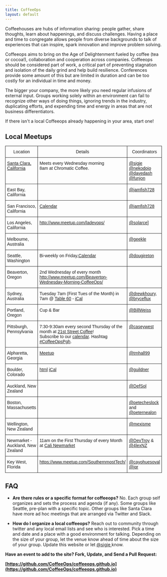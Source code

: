 ```yaml
---
title: CoffeeOps
layout: default
---
```


<p>  
  Coffeehouses are hubs of information sharing: people gather, share thoughts, learn about happenings, and discuss challenges. Having a place and time to congregate allows people from diverse backgrounds to talk of experiences that can inspire, spark innovation and improve problem solving. 
</p>


<p>
Coffeeops aims to bring on the Age of Delightenment fueled by coffee (tea or cocoa!), collaboration and cooperation across companies. Coffeeops should be considered part of work, a critical part of preventing stagnation and isolation of the daily grind and help build resilience. Conferences provide some amount of this but are limited in duration and can be too costly for an individual in time and money. </p>


<p> The bigger your company, the more likely you need regular infusions of external input. Groups working solely within an environment can fail to recognize other ways of doing things, ignoring trends in the industry, duplicating efforts, and expending time and energy in areas that are not business differentiators.</p>


<p>If there isn't a local Coffeeops already happening in your area, start one! 
</p> 


<h2>Local Meetups</h2>

<style type="text/css">
.tg  {border-collapse:collapse;border-spacing:0;}
.tg td{font-family:Arial, sans-serif;font-size:14px;padding:10px 5px;border-style:solid;border-width:1px;overflow:hidden;word-break:normal;}
.tg th{font-family:Arial, sans-serif;font-size:14px;font-weight:normal;padding:10px 5px;border-style:solid;border-width:1px;overflow:hidden;word-break:normal;}
.tg .tg-yw4l{vertical-align:top}
</style>
<table class="tg">
  <tr>
    <th class="tg-yw4l">Location</th>
    <th class="tg-yw4l">Details</th>
    <th class="tg-yw4l">Coordinators</th>
  </tr>
  <tr>
    <td class="tg-yw4l"><a href="https://www.google.com/maps/place/Chromatic+Coffee/@37.3239825,-121.9966974,17z">Santa Clara, California</a></td>
    <td class="tg-yw4l">Meets every Wednesday morning<br>8am at Chromatic Coffee.</td>
    <td class="tg-yw4l"><a href="https://twitter.com/sigje">@sigje</a><br><A href="https://twitter.com/nekodojo">@nekodojo</a><br><a href="https://twitter.com/davedash">@davedash</a><br><a href="https://twitter.com/funjon">@funjon</a></td>
  </tr>
  <tr>
    <td class="tg-yw4l">East Bay, California</td>
    <td class="tg-yw4l"></td>
    <td class="tg-yw4l"><a href="https://twitter.com/jamfish728">@jamfish728</a></td>
  </tr>
  <tr>
    <td class="tg-yw4l">San Francisco, California</td>
    <td class="tg-yw4l"><a href="https://t.co/3G6CpHF82k">Calendar</a></td>
    <td class="tg-yw4l"><a href="https://twitter.com/jamfish728">@jamfish728</a></td>
  </tr>
  <tr>
    <td class="tg-yw4l">Los Angeles, California</td>
    <td class="tg-yw4l"><a href="http://www.meetup.com/ladevops/">http://www.meetup.com/ladevops/</a></td>
    <td class="tg-yw4l"><a href="https://twitter.com/solarce">@solarce</a>]</td>
  </tr>
  <tr>
    <td class="tg-yw4l">Melbourne, Australia</td>
    <td class="tg-yw4l"></td>
    <td class="tg-yw4l"><a href="https://twitter.com/geekle">@geekle</a></td>
  </tr>
  <tr>
    <td class="tg-yw4l">Seattle, Washington</td>
    <td class="tg-yw4l">Bi-weekly on Friday,<a href="http://www.meetup.com/Downtown-Seattle-Friday-Morning-CoffeeOps/">Calendar</a></td>
    <td class="tg-yw4l"><a href="https://twitter.com/dougireton">@dougireton</a></td>
  </tr>
  <tr>
    <td class="tg-yw4l">Beaverton, Oregon</td>
    <td class="tg-yw4l">2nd Wednesday of every month <a href="http://www.meetup.com/Beaverton-Wednesday-Morning-CoffeeOps/">http://www.meetup.com/Beaverton-Wednesday-Morning-CoffeeOps/</a></td>
    <td class="tg-yw4l"></td>
  </tr>
  <tr>
    <td class="tg-yw4l">Sydney, Australia</td>
    <td class="tg-yw4l">Tuesday 7am (First Tues of the Month) in 7am @ <a href="https://goo.gl/RinIFT">Table 60</a> - <a href="http://goo.gl/CNo9eB">iCal</a></td>
    <td class="tg-yw4l"><a href="https://twitter.com/drewkhoury">@drewkhoury</a>, <a href="https://twitter.com/bryceflux">@bryceflux</a></td>
  </tr>
  <tr>
    <td class="tg-yw4l">Portland, Oregon</td>
    <td class="tg-yw4l">Cup &amp; Bar </td>
    <td class="tg-yw4l"><a href="https://twitter.com/BillWeiss">@BillWeiss</a></td>
  </tr>
  <tr>
    <td class="tg-yw4l">Pittsburgh, Pennsylvania</td>
    <td class="tg-yw4l">7:30-9:30am every second Thursday of the month at <a href="https://twitter.com/21street_strip">21st Street Coffee</a>!<Br> Subscribe to our <a href="http://cwe.st/coffeeopspghcal">calendar</a>. Hashtag <a href="https://twitter.com/search?q=%23CoffeeOpsPgh">#CoffeeOpsPgh</a>.</td>
    <td class="tg-yw4l"><a href="https://twitter.com/caseywest">@caseywest</a></td>
  </tr>
  <tr>
    <td class="tg-yw4l">Alpharetta, Georgia</td>
    <td class="tg-yw4l"><a href="http://www.meetup.com/Alpharetta-CoffeeOps/">Meetup</a></td>
    <td class="tg-yw4l"><a href="https://twitter.com/tmhall99">@tmhall99</a></td>
  </tr>
  <tr>
    <td class="tg-yw4l">Boulder, Colorado</td>
    <td class="tg-yw4l"><a href="https://www.google.com/calendar/embed?src=m2n8ubnat9sbluu52majc7ahcs%40group.calendar.google.com&amp;ctz=America/Denver">html</a> <a href="https://www.google.com/calendar/ical/m2n8ubnat9sbluu52majc7ahcs%40group.calendar.google.com/public/basic.ics">iCal</a></td>
    <td class="tg-yw4l"><a href="https://twitter.com/guildner">@guildner</a></td>
  </tr>
  <tr>
    <td class="tg-yw4l">Auckland, New Zealand</td>
    <td class="tg-yw4l"></td>
    <td class="tg-yw4l"><a href="https://twitter.com/DefSol">@DefSol</a></td>
  </tr>
  <tr>
    <td class="tg-yw4l">Boston, Massachusetts</td>
    <td class="tg-yw4l"></td>
    <td class="tg-yw4l"><a href="https://twitter.com/petecheslock">@petecheslock</a> and <a href="https://twitter.com/peternealon">@peternealon</a></td>
  </tr>
  <tr>
    <td class="tg-yw4l">Wellington, New Zealand</td>
    <td class="tg-yw4l"></td>
    <td class="tg-yw4l"><a href="https://twitter.com/mexisme">@mexisme</a></td>
  </tr>
  <tr>
    <td class="tg-yw4l">Newmarket - Auckland, New Zealand</td>
    <td class="tg-yw4l">11am on the First Thursday of every Month at <a href="http://www.cali.nz/">Cali Newmarket</a> </td>
    <td class="tg-yw4l"><a href="https://twitter.com/devtroy">@DevTroy</a> & <a href="https://twitter.com/4lexnz">@4lexNZ</a></td>
  </tr>
  <tr>
    <td class="tg-yw4l">Key West, Florida</td>
    <td class="tg-yw4l"><a href="https://www.meetup.com/SouthernmostTech/">https://www.meetup.com/SouthernmostTech/</a></td>
    <td class="tg-yw4l"><a href="https://twitter.com/cayohuesoval">@cayohuesoval</a><br><a href="https://twitter.com/jqr">@jqr</a></td>
  </tr>
</table>
<h2>FAQ</h2>

* <b>Are there rules or a specific format for coffeeops?</b> No. Each group self organizes and sets the process and agenda (if any). Some groups like Seattle, pre-plan with a specific topic. Other groups like Santa Clara have more ad hoc meetings that are arranged via Twitter and Slack. </li>

* <b>How do I organize a local coffeeops?</b> Reach out to community through twitter and any local email lists and see who is interested. Pick a time and date and a place with a good environment for talking. Depending on the size of your group, let the venue know ahead of time about the size of your group. Update this website or let [ @sigje ](https://twitter.com/sigje) know.
    
**Have an event to add to the site? Fork, Update, and Send a Pull Request:**

**[https://github.com/CoffeeOps/coffeeops.github.io](https://github.com/CoffeeOps/coffeeops.github.io)**

